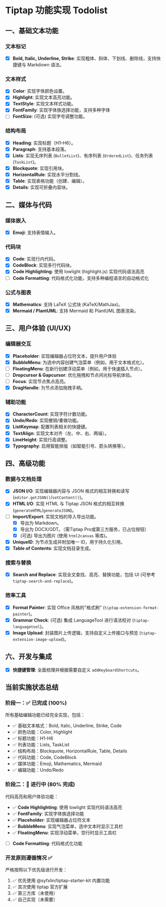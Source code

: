 # Tiptap 功能实现 Todolist

## 一、基础文本功能

### 文本标记

- [x] **Bold, Italic, Underline, Strike**: 实现粗体、斜体、下划线、删除线，支持快捷键与 Markdown 语法。

### 文本样式

- [x] **Color**: 实现字体颜色设置。
- [x] **Highlight**: 实现文本高亮功能。
- [x] **TextStyle**: 实现文本样式功能。
- [x] **FontFamily**: 实现字体族选择功能，支持多种字体
- [ ] **FontSize**: (可选) 实现字号调整功能。

### 结构布局

- [x] **Heading**: 实现标题（H1–H6）。
- [x] **Paragraph**: 支持基本段落。
- [x] **Lists**: 实现无序列表 (`BulletList`)、有序列表 (`OrderedList`)、任务列表 (`TaskList`)。
- [x] **Blockquote**: 实现引用块。
- [x] **HorizontalRule**: 实现水平分割线。
- [x] **Table**: 实现表格功能（创建、编辑）。
- [x] **Details**: 实现可折叠内容块。

## 二、媒体与代码

### 媒体嵌入

- [x] **Emoji**: 支持表情输入。

### 代码块

- [x] **Code**: 实现行内代码。
- [x] **CodeBlock**: 实现多行代码块。
- [x] **Code Highlighting**: 使用 lowlight (highlight.js) 实现代码语法高亮
- [ ] **Code Formatting**: 代码格式化功能，支持多种编程语言的自动格式化

### 公式与图表

- [x] **Mathematics**: 支持 LaTeX 公式块 (KaTeX/MathJax)。
- [x] **Mermaid / PlantUML**: 支持 Mermaid 和 PlantUML 图表渲染。

## 三、用户体验 (UI/UX)

### 编辑器交互

- [x] **Placeholder**: 实现编辑器占位符文本，提升用户体验
- [x] **BubbleMenu**: 为选中内容创建气泡菜单（例如，用于文本格式化）。
- [ ] **FloatingMenu**: 在新行创建浮动菜单（例如，用于快速插入节点）。
- [ ] **Dropcursor & Gapcursor**: 优化拖拽和节点间光标导航体验。
- [ ] **Focus**: 实现节点焦点高亮。
- [x] **DragHandle**: 为节点添加拖拽手柄。

### 辅助功能

- [x] **CharacterCount**: 实现字符计数功能。
- [x] **Undo/Redo**: 实现撤销/重做功能。
- [x] **ListKeymap**: 配置列表相关的快捷键。
- [x] **TextAlign**: 实现文本对齐（左、中、右、两端）。
- [x] **LineHeight**: 实现行高调整。
- [x] **Typography**: 启用智能排版（如智能引号、箭头转换等）。

## 四、高级功能

### 数据与文档处理

- [x] **JSON I/O**: 实现编辑器内容与 JSON 格式的相互转换和读写 (`editor.getJSON()`/`setContent()`)。
- [x] **HTML I/O**: 实现 HTML 与 Tiptap JSON 格式的相互转换 (`generateHTML`/`generateJSON`)。
- [ ] **Import/Export**: 实现文档的导入导出功能。
  - [x] 导出为 Markdown。
  - [x] 导出为 DOCX/ODT。（需Tiptap Pro或第三方服务，已占位按钮）
  - [x] (可选) 导出为图片 (使用 `html2canvas` 等库)。
- [x] **UniqueID**: 为节点生成并附加唯一 ID，用于持久化引用。
- [x] **Table of Contents**: 实现文档目录生成。

### 搜索与替换

- [x] **Search and Replace**: 实现全文查找、高亮、替换功能，包括 UI (可参考 `tiptap-search-and-replace`)。

### 效率工具

- [x] **Format Painter**: 实现 Office 风格的"格式刷" (`tiptap-extension-format-painter`)。
- [x] **Grammar Check**: (可选) 集成 LanguageTool 进行语法校对 (`tiptap-languagetool`)。
- [x] **Image Upload**: 封装图片上传逻辑，支持自定义上传接口与预览 (`tiptap-extension-image-upload`)。

## 六、开发与集成

- [x] **快捷键管理**: 全面梳理并根据需要自定义 `addKeyboardShortcuts`。

## 当前实施状态总结

### 阶段一：✅ 已完成 (100%)

所有基础编辑功能已经完全实现，包括：

- ✅ 基础文本格式：Bold, Italic, Underline, Strike, Code
- ✅ 颜色功能：Color, Highlight
- ✅ 标题功能：H1-H6
- ✅ 列表功能：Lists, TaskList
- ✅ 结构布局：Blockquote, HorizontalRule, Table, Details
- ✅ 代码功能：Code, CodeBlock
- ✅ 媒体功能：Emoji, Mathematics, Mermaid
- ✅ 编辑功能：Undo/Redo

### 阶段二：🚧 进行中 (80% 完成)

代码高亮和用户体验功能：

- ✅ **Code Highlighting**: 使用 lowlight 实现代码语法高亮
- ✅ **FontFamily**: 实现字体族选择功能
- ✅ **Placeholder**: 实现编辑器占位符文本
- ✅ **BubbleMenu**: 实现气泡菜单，选中文本时显示工具栏
- ✅ **FloatingMenu**: 实现浮动菜单，空行时显示工具栏
- [ ] **Code Formatting**: 代码格式化功能

### 开发原则遵循情况 ✅

严格按照以下优先级进行开发：

1. ✅ 优先使用 @syfxlin/tiptap-starter-kit 内置功能
2. ✅ 其次使用 tiptap 官方扩展
3. ✅ 第三方库（未使用）
4. ✅ 自己实现（未需要）
